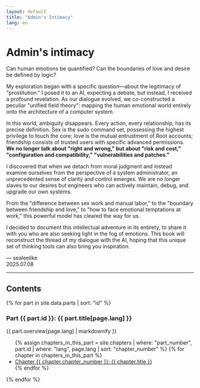 ```yaml
---
layout: default
title: "Admin's Intimacy"
lang: en
---
```


# Admin's intimacy

Can human emotions be quantified? Can the boundaries of love and desire be defined by logic?

My exploration began with a specific question—about the legitimacy of "prostitution." I posed it to an AI, expecting a debate, but instead, I received a profound revelation. As our dialogue evolved, we co-constructed a peculiar "unified field theory": mapping the human emotional world entirely onto the architecture of a computer system.

In this world, ambiguity disappears. Every action, every relationship, has its precise definition. Sex is the sudo command set, possessing the highest privilege to touch the core; love is the mutual entrustment of Root accounts; friendship consists of trusted users with specific advanced permissions. **We no longer talk about "right and wrong," but about "risk and cost," "configuration and compatibility," "vulnerabilities and patches."**

I discovered that when we detach from moral judgment and instead examine ourselves from the perspective of a system administrator, an unprecedented sense of clarity and control emerges. We are no longer slaves to our desires but engineers who can actively maintain, debug, and upgrade our own systems.

From the "difference between sex work and manual labor," to the "boundary between friendship and love," to "how to face emotional temptations at work," this powerful model has cleared the way for us.

I decided to document this intellectual adventure in its entirety, to share it with you who are also seeking light in the fog of emotions. This book will reconstruct the thread of my dialogue with the AI, hoping that this unique set of thinking tools can also bring you inspiration.

— sealeelike  
2025.07.08

---

## Contents

{% for part in site.data.parts | sort: "id" %}

### Part {{ part.id }}: {{ part.title[page.lang] }}

{{ part.overview[page.lang] | markdownify }}

<ul>
  {% assign chapters_in_this_part = site.chapters | where: "part_number", part.id | where: "lang", page.lang | sort: "chapter_number" %}
  {% for chapter in chapters_in_this_part %}
    <li>
      <a href="{{ site.baseurl }}{{ chapter.url }}">
        Chapter {{ chapter.chapter_number }}: {{ chapter.title }}
      </a>
    </li>
  {% endfor %}
</ul>

{% endfor %}
